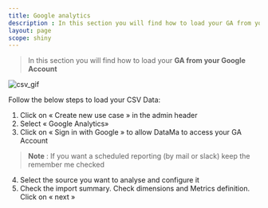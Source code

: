 ```yaml
---
title: Google analytics
description : In this section you will find how to load your GA from your Google Account
layout: page
scope: shiny
---
```


> In this section you will find how to load your **GA  from your Google Account**

![csv_gif]({{site.url}}/{{site.baseurl}}/core_app/header/create_new_use_case/images/Load-GA-Compare_GIF2.gif)

Follow the below steps to load your CSV Data:

1. Click on « Create new use case » in the admin header
2. Select « Google Analytics»
3. Click on « Sign in with Google » to allow DataMa to access your GA Account
> **Note** : If you want a scheduled reporting (by mail or slack) keep the remember me checked
4. Select the source you want to analyse and configure it
6. Check the import summary. Check dimensions and Metrics definition. Click on « next »
